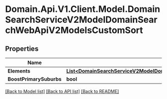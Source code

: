 # Domain.Api.V1.Client.Model.DomainSearchServiceV2ModelDomainSearchWebApiV2ModelsCustomSort
## Properties

Name | Type | Description | Notes
------------ | ------------- | ------------- | -------------
**Elements** | [**List&lt;DomainSearchServiceV2ModelDomainSearchWebApiV2ModelsCustomSortElement&gt;**](DomainSearchServiceV2ModelDomainSearchWebApiV2ModelsCustomSortElement.md) |  | [optional] 
**BoostPrimarySuburbs** | **bool** |  | [optional] 

[[Back to Model list]](../README.md#documentation-for-models) [[Back to API list]](../README.md#documentation-for-api-endpoints) [[Back to README]](../README.md)

